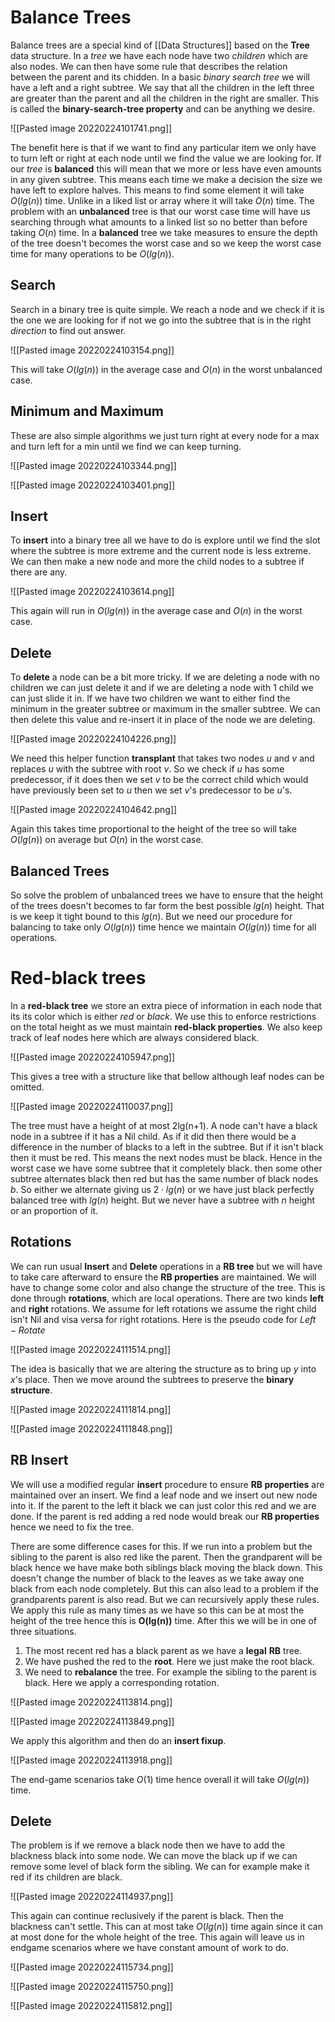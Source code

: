 # Balance Trees
Balance trees are a special kind of [[Data Structures]] based on the **Tree** data structure. In a *tree* we have each node have two *children* which are also nodes. We can then have some rule that describes the relation between the parent and its chidden. In a basic *binary search tree* we will have a left and a right subtree. We say that all the children in the left three are greater than the parent and all the children in the right are smaller. This is called the **binary-search-tree property** and can be anything we desire.

![[Pasted image 20220224101741.png]]

The benefit here is that if we want to find any particular item we only have to turn left or right at each node until we find the value we are looking for. If our *tree* is **balanced** this will mean that we more or less have even amounts in any given subtree. This means each time we make a decision the size we have left to explore halves. This means to find some element it will take $O(lg(n))$ time. Unlike in a liked list or array where it will take $O(n)$ time. The problem with an **unbalanced** tree is that our worst case time will have us searching through what amounts to a linked list so no better than before taking $O(n)$ time. In a **balanced** tree we take measures to ensure the depth of the tree doesn't becomes the worst case and so we keep the worst case time for many operations to be $O(lg(n))$.

## Search
Search in a binary tree is quite simple. We reach a node and we check if it is the one we are looking for if not we go into the subtree that is in the right *direction* to find out answer.

![[Pasted image 20220224103154.png]]

This will take $O(lg(n))$ in the average case and $O(n)$ in the worst unbalanced case.

## Minimum and Maximum
These are also simple algorithms we just turn right at every node for a max and turn left for a min until we find we can keep turning.

![[Pasted image 20220224103344.png]]

![[Pasted image 20220224103401.png]]

## Insert
To **insert** into a binary tree all we have to do is explore until we find the slot where the subtree is more extreme and the current node is less extreme. We can then make a new node  and more the child nodes to a subtree if there are any.

![[Pasted image 20220224103614.png]]

This again will run in $O(lg(n))$ in the average case and $O(n)$ in the worst case.

## Delete
To **delete** a node can be a bit more tricky. If we are deleting a node with no children we can just delete it and if we are deleting a node with 1 child we can just slide it in. If we have two children we want to either find the minimum in the greater subtree or maximum in the smaller subtree. We can then delete this value and re-insert it in place of the node we are deleting.

![[Pasted image 20220224104226.png]]

We need this helper function **transplant** that takes two nodes $u$ and $v$ and replaces $u$ with the subtree with root $v$. So we check if $u$ has some predecessor, if it does then we set $v$ to be the correct child which would have previously been set to $u$ then we set $v$'s predecessor to be $u$'s.

![[Pasted image 20220224104642.png]]

Again this takes time proportional to the height of the tree so will take $O(lg(n))$ on average but $O(n)$ in the worst case.

## Balanced Trees
So solve the problem of unbalanced trees we have to ensure that the height of the trees doesn't becomes to far form the best possible $lg(n)$ height. That is we keep it tight bound to this $lg(n)$. But we need our procedure for balancing to take only $O(lg(n))$ time hence we maintain $O(lg(n))$ time for all operations.

# Red-black trees
In a **red-black tree** we store an extra piece of information in each node that its its color which is either *red* or *black*. We use this to enforce restrictions on the total height as we must maintain **red-black properties**. We also keep track of leaf nodes here which are always considered black.

![[Pasted image 20220224105947.png]]

This gives a tree with a structure like that bellow although leaf nodes can be omitted.

![[Pasted image 20220224110037.png]]

The tree must have a height of at most 2lg(n+1). A node can't have a black node in a subtree if it has a Nil child. As if it did then there would be a difference in the number of blacks to a left in the subtree. But if it isn't black then it must be red. This means the next nodes must be black. Hence in the worst case we have some subtree that it completely black. then some other subtree alternates black then red but has the same number of black nodes $b$. So either we alternate giving us $2\cdot lg(n)$ or we have just black perfectly balanced tree with $lg(n)$ height. But we never have a subtree with $n$ height or an proportion of it.

## Rotations
We can run usual **Insert** and **Delete** operations in a **RB tree** but we will have to take care afterward to ensure the **RB properties** are maintained. We will have to change some color and also change the structure of the tree. This is done through **rotations**, which are local operations. There are two kinds **left** and **right** rotations. We assume for left rotations we assume the right child isn't Nil and visa versa for right rotations. Here is the pseudo code for $Left-Rotate$ 

![[Pasted image 20220224111514.png]]

The idea is basically that we are altering the structure as to bring up $y$ into $x$'s place. Then we move around the subtrees to preserve the **binary structure**.

![[Pasted image 20220224111814.png]]

![[Pasted image 20220224111848.png]]

## RB Insert
We will use a modified regular **insert** procedure to ensure **RB properties** are maintained over an insert. We find a leaf node and we insert out new node into it. If the parent to the left it black we can just color this red and we are done. If the parent is red adding a red node would break our **RB properties** hence we need to fix the tree.

There are some difference cases for this. If we run into a problem but the sibling to the parent is also red like the parent. Then the grandparent will be black hence we have make both siblings black moving the black down. This doesn't change the number of black to the leaves as we take away one black from each node completely. But this can also lead to a problem if the grandparents parent is also read. But we can recursively apply these rules. We apply this rule as many times as we have so this can be at most the height of the tree hence this is **O(lg(n))** time. After this we will be in one of three situations.

1. The most recent red has a black parent as we have a **legal** **RB** tree.
2. We have pushed the red to the **root**. Here we just make the root black.
3. We need to **rebalance** the tree. For example the sibling to the parent is black. Here we apply a corresponding rotation.

![[Pasted image 20220224113814.png]]

![[Pasted image 20220224113849.png]]

We apply this algorithm and then do an **insert fixup**.

![[Pasted image 20220224113918.png]]

The end-game scenarios take $O(1)$ time hence overall it will take $O(lg(n))$ time.

## Delete
The problem is if we remove a black node then we have to add the blackness black into some node. We can move the black up if we can remove some level of black form the sibling. We can for example make it red if its children are black.

![[Pasted image 20220224114937.png]]

This again can continue reclusively if the parent is black. Then the blackness can't settle. This can at most take $O(lg(n))$ time again since it can at most done for the whole height of the tree. This again will leave us in endgame scenarios where we have constant amount of work to do.

![[Pasted image 20220224115734.png]]

![[Pasted image 20220224115750.png]]

![[Pasted image 20220224115812.png]]
